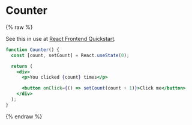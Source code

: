 # Counter

{% raw %}

See this in use at [React Frontend Quickstart](https://github.com/MichaelCurrin/react-frontend-quickstart).

```jsx
function Counter() {
  const [count, setCount] = React.useState(0);

  return (
    <div>
      <p>You clicked {count} times</p>

      <button onClick={() => setCount(count + 1)}>Click me</button>
    </div>
  );
}
```

{% endraw %}
